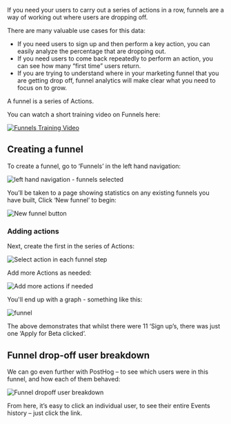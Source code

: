 If you need your users to carry out a series of actions in a row, funnels are a way of working out where users are dropping off.

There are many valuable use cases for this data:

* If you need users to sign up and then perform a key action, you can easily analyze the percentage that are dropping out.
* If you need users to come back repeatedly to perform an action, you can see how many “first time” users return.
* If you are trying to understand where in your marketing funnel that you are getting drop off, funnel analytics will make clear what you need to focus on to grow.
 
A funnel is a series of Actions.

You can watch a short training video on Funnels here:

[![Funnels Training Video](http://img.youtube.com/vi/eaYH-T6zhKI/0.jpg)](http://www.youtube.com/watch?v=eaYH-T6zhKI)

## Creating a funnel

To create a funnel, go to ‘Funnels’ in the left hand navigation:

![left hand navigation - funnels selected](https://posthog.com/wp-content/uploads/2020/02/Screenshot-2020-02-09-at-20.48.20.png)

You’ll be taken to a page showing statistics on any existing funnels you have built, Click ‘New funnel’ to begin:

![New funnel button](https://posthog.com/wp-content/uploads/2020/03/Posthog-8.png)

### Adding actions

Next, create  the first in the series of Actions:

![Select action in each funnel step](https://posthog.com/wp-content/uploads/2020/03/Posthog-9.png)

Add more Actions as needed:

![Add more actions if needed](https://posthog.com/wp-content/uploads/2020/03/Posthog-10.png)

You'll end up with a graph - something like this:

![funnel](https://posthog.com/wp-content/uploads/2020/02/Screenshot-2020-02-09-at-20.57.07.png)

The above demonstrates that whilst there were 11 ‘Sign up’s, there was just one ‘Apply for Beta clicked’.

## Funnel drop-off user breakdown

We can go even further with PostHog – to see which users were in this funnel, and how each of them behaved:

![Funnel dropoff user breakdown](https://posthog.com/wp-content/uploads/2020/02/Screenshot-2020-02-09-at-21.00.26.png)

From here, it’s easy to click an individual user, to see their entire Events history – just click the link.

